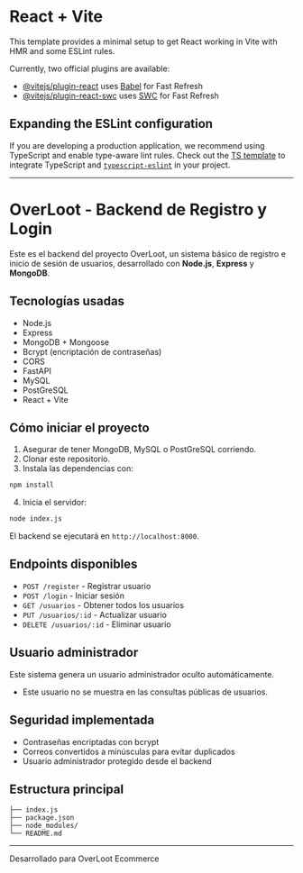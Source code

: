 # React + Vite

This template provides a minimal setup to get React working in Vite with HMR and some ESLint rules.

Currently, two official plugins are available:

- [@vitejs/plugin-react](https://github.com/vitejs/vite-plugin-react/blob/main/packages/plugin-react/README.md) uses [Babel](https://babeljs.io/) for Fast Refresh
- [@vitejs/plugin-react-swc](https://github.com/vitejs/vite-plugin-react-swc) uses [SWC](https://swc.rs/) for Fast Refresh

## Expanding the ESLint configuration

If you are developing a production application, we recommend using TypeScript and enable type-aware lint rules. Check out the [TS template](https://github.com/vitejs/vite/tree/main/packages/create-vite/template-react-ts) to integrate TypeScript and [`typescript-eslint`](https://typescript-eslint.io) in your project.
___________________________________________________________________________________________________________________________________________________________________
# OverLoot - Backend de Registro y Login

Este es el backend del proyecto OverLoot, un sistema básico de registro e inicio de sesión de usuarios, desarrollado con **Node.js**, **Express** y **MongoDB**.

## Tecnologías usadas

- Node.js  
- Express  
- MongoDB + Mongoose  
- Bcrypt (encriptación de contraseñas)  
- CORS
- FastAPI
- MySQL
- PostGreSQL
- React + Vite

## Cómo iniciar el proyecto

1. Asegurar de tener MongoDB, MySQL o PostGreSQL corriendo.
2. Clonar este repositorio.
3. Instala las dependencias con:

```bash
npm install
```

4. Inicia el servidor:

```bash
node index.js
```

El backend se ejecutará en `http://localhost:8000`.

## Endpoints disponibles

- `POST /register` - Registrar usuario
- `POST /login` - Iniciar sesión
- `GET /usuarios` - Obtener todos los usuarios
- `PUT /usuarios/:id` - Actualizar usuario
- `DELETE /usuarios/:id` - Eliminar usuario

## Usuario administrador

Este sistema genera un usuario administrador oculto automáticamente.
- Este usuario no se muestra en las consultas públicas de usuarios.

## Seguridad implementada

- Contraseñas encriptadas con bcrypt
- Correos convertidos a minúsculas para evitar duplicados
- Usuario administrador protegido desde el backend

## Estructura principal

```
├── index.js
├── package.json
├── node_modules/
└── README.md
```

---

Desarrollado para OverLoot Ecommerce 
